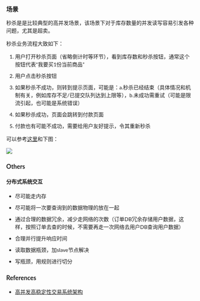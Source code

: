 <style>
body{
	font: 13px/21px "Microsoft YaHei","宋体","Myriad Pro","Lato","Helvetica Neue",Helvetica,Arial,sans-serif;
	font-weight: 400;
	line-height: 21px;
	font-size: 14px;
}
h2,h3,h4 {
	font-weight: bold;
}
h1 {
	margin-top: 20px;
}
li{
	margin-bottom: 10px;
}
</style>
### 场景
秒杀是是比较典型的高并发场景，该场景下对于库存数量的并发读写容易引发各种问题，尤其是超卖。

秒杀业务流程大致如下：

1. 用户打开秒杀页面（省略倒计时等环节），看到库存数和秒杀按钮，通常这个按钮代表“我要买1份当前商品”
2. 用户点击秒杀按钮
3. 如果秒杀不成功，则转到提示页面，可能是：a.秒杀已经结束（具体情况和机制有关，例如库存不足/已提交队列达到上限等），b.未成功需重试（可能是限流引起，也可能是系统错误）
4. 如果秒杀成功，页面会跳转到付款页面
5. 付款也有可能不成功，需要给用户友好提示，令其重新秒杀

可以参考[这里](https://www.processon.com/view/55f65ff6e4b0a8c6fae3bd5a)和下图：

![](http://zxcpro.github.io/assets/img/seckill/seckill.png)

### Others
#### 分布式系统交互

* 尽可能走内存
* 尽可能将一次要查询到的数据物理的放在一起
* 通过合理的数据冗余，减少走网络的次数（订单DB冗余存储用户数据，这样，按照订单去查的时候，不需要再走一次网络去用户DB查询用户数据）
* 合理并行提升响应时间
* 读取数据瓶颈，加slave节点解决
* 写瓶颈，用规则进行切分

### References
* [高并发高稳定性交易系统架构](http://www.jiagou4.com/2015/06/304.html)
